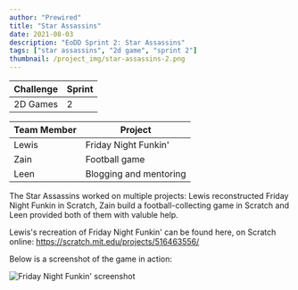 ```yaml
---
author: "Prewired"
title: "Star Assassins"
date: 2021-08-03
description: "EoDD Sprint 2: Star Assassins"
tags: ["star assassins", "2d game", "sprint 2"]
thumbnail: /project_img/star-assassins-2.png
---
```


Challenge | Sprint
--- | ---
2D Games | 2

Team Member | Project
--- | ---
Lewis | Friday Night Funkin'
Zain | Football game
Leen | Blogging and mentoring

The Star Assassins worked on multiple projects: Lewis reconstructed Friday Night Funkin in Scratch, Zain build a football-collecting game in Scratch and Leen provided both of them with valuble help.

Lewis's recreation of Friday Night Funkin' can be found here, on Scratch online: https://scratch.mit.edu/projects/516463556/

Below is a screenshot of the game in action: 

![Friday Night Funkin' screenshot](/project_img/star-assassins-1.png)